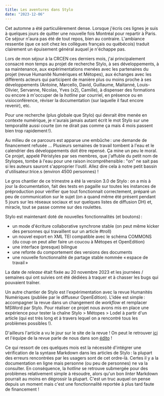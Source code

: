 ```yaml
---
title: Les aventures dans Stylo
date: "2023-12-06"
---
```


Cet automne a été particulièrement dense.
Lorsque j'écris ces lignes je suis à quelques jours de quitter une nouvelle
fois Montréal pour repartir à Paris.
Ce séjour n'aura pas été de tout repos, bien au contraire.
L'ambiance ressentie (que ce soit chez les collègues français ou québécois)
traduit clairement un épuisement général auquel je n'échappe pas.

Lors de mon séjour à la CRCEN ces derniers mois, j'ai principalement consacré
mon temps au projet de recherche Stylo, à ses développements, à sa maintenance,
aux expérimentations menées avec les partenaires du projet (revue Humanité
Numériques et Métopes), aux échanges avec les différents acteurs qui
participent de manière plus ou moins proche à ses développements (Antoine,
Marcello, David, Guillaume, Maïtanné, Louis-Olivier, Servanne, Nicolas, Yves
(x2), Camille), à dispenser des formations ou encore à m'occuper de la _hotline_
par courriel, en présence ou en visioconférence, réviser la documentation
(sur laquelle il faut encore revenir), etc.

Pour une recherche (plus globale que Stylo) qui devrait être menée en contexte
numérique, je n'aurais jamais autant écrit le mot Stylo sur une temporalité
aussi courte (on ne dirait pas comme ça mais 4 mois passent bien trop
rapidement !).

Au milieu de ce parcours est apparue une embûche : une demande de financement
refusée ...
Plusieurs semaines de travail tombent à l'eau et le calendrier des
développements doit être repensé.
Ça mine un peu le moral.
Ce projet, appelé Péristyles par ses membres, que j'affuble du petit nom de
Stylopes, tombe à l'eau pour une raison incompréhensible : "on" ne sait pas si
les auteurs sauront s'approprier l'outil.
Allez dire cela à notre petit bassin d'utilisateur.trice.s
(environ 4500 personnes) !

Le gros chantier de ce trimestre a été la version 3.0 de Stylo : on a mis à
jour la documentation, fait des tests en pagaille sur toutes les instances de
préproduction pour vérifier que tout fonctionnait correctement, préparé un peu
de communication sur le sujet (on a quand même été présent pendant 5 jours sur
les réseaux sociaux et sur quelques listes de diffusion DH) et, miracle, tout
se passe comme sur des roulettes.

Stylo est maintenant doté de nouvelles fonctionnalités (et boutons) :

- un mode d'écriture collaborative synchrone stable (on peut même kicker des
personnes qui travaillent sur un article #troll)
- un nouvel export en XML TEI compatible avec le schéma COMMONS (du coup on peut
aller faire un coucou à Métopes et OpenEdition)
- une interface (presque) bilingue
- une refonte du comportement des versions des documents
- une nouvelle fonctionnalité de partage stable nommée « espace de travail »

La date de _release_ était fixée au 20 novembre 2023 et les journées / semaines
qui ont suivies ont été dédiées à traquer et à chasser les bugs qui pouvaient
traîner.

Un autre chantier de Stylo est l'expérimentation avec la revue Humanités
Numériques (publiée par le diffuseur OpenEdition).
L'idée est simple : accompagner la revue dans un changement de _workflow_ et
remplacer MSWord par Stylo.
Pour réaliser ce projet nous avons mis en place une expérience pour tester la
chaîne Stylo > Métopes > Lodel à partir d'un article (qui est très long et à
travers lequel on a rencontré tous les problèmes possibles !).

D'ailleurs l'article a vu le jour sur le site de la revue !
On peut le retrouver [ici](https://journals.openedition.org/revuehn/3836) et
l'équipe de la revue parle de nous dans son
[édito](https://journals.openedition.org/revuehn/3886) !

Ce qui ressort de ces quelques mois est la nécessité d'intégrer une vérification
de la syntaxe Markdown dans les articles de Stylo : la plupart des erreurs
rencontrées par les usagers sont de cet ordre-là.
Certes il y a la documentation en ligne mais personne (ou peu de personnes) ne
va la consulter.
En conséquence, la _hotline_ se retrouve submergée pour des problèmes
relativement simple à résoudre, alors qu'un bon _linter_ Markdown pourrait au
moins en dégrossir la plupart.
C'est un truc auquel on pense depuis un moment mais c'est une fonctionnalité
reportée à plus tard faute de financement !
